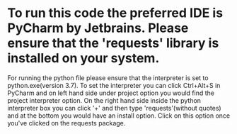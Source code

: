 # To run this code the preferred IDE is PyCharm by Jetbrains. Please ensure that the 'requests' library is installed on your system.
  For running the python file please ensure that the interpreter is set to python.exe(version 3.7). To set the interpreter you can click
  Ctrl+Alt+S in PyCharm and on left hand side under project option you would find the project interpreter option. On the right hand side inside 
  the python interpreter box you can click '+' and then type 'requests'(without quotes) and at the bottom you would have an install option.
  Click on this option once you've clicked on the requests package.
  